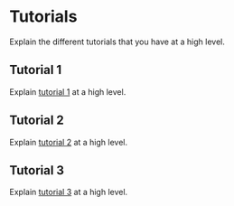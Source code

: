 # Tutorials

Explain the different tutorials that you have at a high level.

## Tutorial 1

Explain [tutorial 1](tutorial-1.md) at a high level.

## Tutorial 2

Explain [tutorial 2](tutorial-2.md) at a high level.

## Tutorial 3

Explain [tutorial 3](tutorial-3.md) at a high level.
